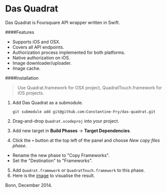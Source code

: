 Das Quadrat
===========

Das Quadrat is Foursquare API wrapper written in Swift.


####Features

+ Supports iOS and OSX.
+ Covers all API endpoints.
+ Authorization process implemented for both platforms.
+ Native authorization on iOS.
+ Image downloader/uploader.
+ Image cache.



####Installation

> Use Quadrat.framework for OSX project, QuadratTouch.framework for iOS projects. 

1. Add Das Quadrat as a submodule.

	`git submodule add git@github.com:Constantine-Fry/das-quadrat.git`
	
2. Drag-and-drop `Quadrat.xcodeproj` into your project.
3. Add new target in **Build Phases** -> **Target Dependencies**.
4. Click the `+` button at the top left of the panel and choose *New copy files phase*.
  * Rename the new phase to "Copy Frameworks".
  * Set the "Destination" to "Frameworks".
5. Add `Quadrat.framework` or `QuadratTouch.framework` to this phase.
6. Here is the [image](https://cloud.githubusercontent.com/assets/239692/5366551/0b451332-7ff5-11e4-8738-2a7c266176e6.png) to visualise the result.



Bonn, December 2014.
